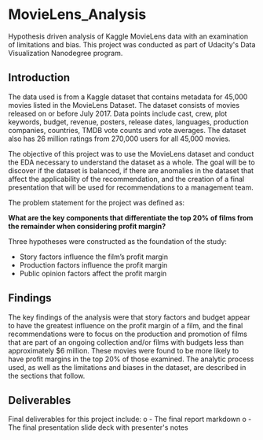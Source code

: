 # MovieLens_Analysis
 Hypothesis driven analysis of Kaggle MovieLens data with an examination of limitations and bias. This project was conducted as part of Udacity's Data Visualization Nanodegree program.


## Introduction
The data used is from a Kaggle dataset that contains metadata for 45,000 movies listed in the MovieLens Dataset. The dataset consists of movies released on or before July 2017. Data points include cast, crew, plot keywords, budget, revenue, posters, release dates, languages, production companies, countries, TMDB vote counts and vote averages.  The dataset also has 26 million ratings from 270,000 users for all 45,000 movies. 

The objective of this project was to use the MovieLens dataset and conduct the EDA necessary to understand the dataset as a whole. The goal will be to discover if the dataset is balanced, if there are anomalies in the dataset that affect the applicability of the recommendation, and the creation of a final presentation that will be used for recommendations to a management team.

The problem statement for the project was defined as:

**What are the key components that differentiate the top 20% of films from the remainder when considering profit margin?**

Three hypotheses were constructed as the foundation of the study:

*	Story factors influence the film’s profit margin
*	Production factors influence the profit margin
*	Public opinion factors affect the profit margin


## Findings
The key findings of the analysis were that story factors and budget appear to have the greatest influence on the profit margin of a film, and the final recommendations were to focus on the production and promotion of films that are part of an ongoing collection and/or films with budgets less than approximately $6 million.  These movies were found to be more likely to have profit margins in the top 20% of those examined.  The analytic process used, as well as the limitations and biases in the dataset, are described in the sections that follow.

## Deliverables 
Final deliverables for this project include:
o - The final report markdown 
o - The final presentation slide deck with presenter's notes

